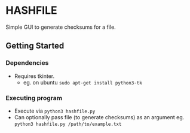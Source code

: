 # HASHFILE

Simple GUI to generate checksums for a file.

## Getting Started

### Dependencies

* Requires tkinter.
    - eg. on ubuntu `sudo apt-get install python3-tk`

### Executing program

* Execute via `python3 hashfile.py`
* Can optionally pass file (to generate checksums) as an argument eg. `python3 hashfile.py /path/to/example.txt`

